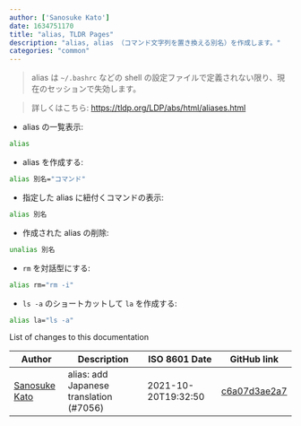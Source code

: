```yaml
---
author: ['Sanosuke Kato']
date: 1634751170
title: "alias, TLDR Pages"
description: "alias, alias （コマンド文字列を置き換える別名）を作成します。"
categories: "common"
---
```

> alias は `~/.bashrc` などの shell の設定ファイルで定義されない限り、現在のセッションで失効します。

> 詳しくはこちら: <https://tldp.org/LDP/abs/html/aliases.html>

- alias の一覧表示:

```bash
alias
```

- alias を作成する:

```bash
alias 別名="コマンド"
```

- 指定した alias に紐付くコマンドの表示:

```bash
alias 別名
```

- 作成された alias の削除:

```bash
unalias 別名
```

- `rm` を対話型にする:

```bash
alias rm="rm -i"
```

- `ls -a` のショートカットして `la` を作成する:

```bash
alias la="ls -a"
```
List of changes to this documentation


Author | Description | ISO 8601 Date | GitHub link
------|-----|-----|-----
[Sanosuke Kato](mailto:8940110+sanopy@users.noreply.github.com) | alias: add Japanese translation (#7056) | 2021-10-20T19:32:50 | [c6a07d3ae2a7](https://github.com/tldr-pages/tldr/commit/c6a07d3ae2a72897695c4028603790cca7964022)

